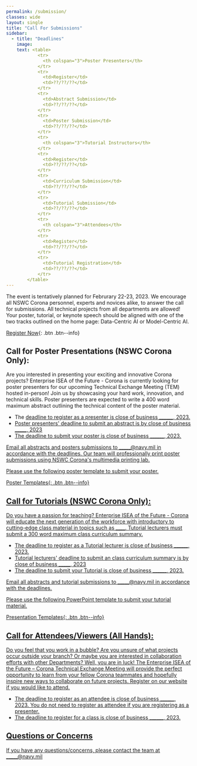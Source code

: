 ```yaml
---
permalink: /submission/
classes: wide
layout: single
title: "Call For Submissions"
sidebar:
  - title: "Deadlines"
    image: 
    text: <table> 
            <tr>
              <th colspan="3">Poster Presenters</th>
            </tr>
            <tr>
              <td>Register</td>
              <td>??/??/??</td>
            </tr>
            <tr>
              <td>Abstract Submission</td>
              <td>??/??/??</td>
            </tr>
            <tr>
              <td>Poster Submission</td>
              <td>??/??/??</td>
            </tr>
            <tr>
              <th colspan="3">Tutorial Instructors</th>
            </tr> 
            <tr>
              <td>Register</td>
              <td>??/??/??</td>
            </tr>
            <tr>
              <td>Curriculum Submission</td>
              <td>??/??/??</td>
            </tr>
            <tr>
              <td>Tutorial Submission</td>
              <td>??/??/??</td>
            </tr>
            <tr>
              <th colspan="3">Attendees</th>
            </tr>
            <tr>
              <td>Register</td>
              <td>??/??/??</td>
            </tr>
            <tr>
              <td>Tutorial Registration</td>
              <td>??/??/??</td>
            </tr>
        </table>
---
```

The event is tentatively planned for Februrary 22-23, 2023. We encourage all NSWC Corona personnel, experts and novices alike, to answer the call for submissions. All technical projects from all departments are allowed! Your poster, tutorial, or keynote speech should be aligned with one of the two tracks outlined on the home page: Data-Centric AI or Model-Centric AI.
              
[Register Now](https://www.corona-tem.com/registration/){: .btn .btn--info}              
       
## Call for Poster Presentations (NSWC Corona Only):
Are you interested in presenting your exciting and innovative Corona projects?  Enterprise ISEA of the Future - Corona is currently looking for poster presenters for our upcoming Technical Exchange Meeting (TEM) hosted in-person! Join us by showcasing your hard work, innovation, and technical skills. Poster presenters are expected to write a 400 word maximum abstract outlining the technical content of the poster material.
* The <u>deadline<u> to register as a presenter is close of business ______, 2023. 
* Poster presenters' <u>deadline<u> to submit an abstract is by close of business _____, 2023
* The <u>deadline<u> to submit your poster is close of business ______, 2023.
              
Email all abstracts and posters submissions to _____@navy.mil in accordance with the deadlines. Our team will professionally print poster submissions using NSWC Corona's multimedia printing lab. 
              
Please use the following poster template to submit your poster.
              
[Poster Templates](https://www.corona-tem.com/templates/){: .btn .btn--info}
## Call for Tutorials (NSWC Corona Only):
Do you have a passion for teaching? Enterprise ISEA of the Future - Corona will educate the next generation of the workforce with introductory to cutting-edge class material in topics such as ____. Tutorial lecturers must submit a 300 word maximum class curriculum summary.
* The <u>deadline<u> to register as a Tutorial lecturer is close of business ______, 2023. 
* Tutorial lecturers' <u>deadline<u> to submit an class curriculum summary is by close of business _____, 2023
* The <u>deadline<u> to submit your Tutorial is close of business ______, 2023.  
              
Email all abstracts and tutorial submissions to _____@navy.mil in accordance with the deadlines. 
        
Please use the following PowerPoint template to submit your tutorial material.
              
[Presentation Templates](https://www.corona-tem.com/templates/){: .btn .btn--info}

## Call for Attendees/Viewers (All Hands):
Do you feel that you work in a bubble? Are you unsure of what projects occur outside your branch? Or maybe you are interested in collaboration efforts with other Departments? Well, you are in luck! The Enterprise ISEA of the Future – Corona Technical Exchange Meeting will provide the perfect opportunity to learn from your fellow Corona teammates and hopefully inspire new ways to collaborate on future projects. Register on our website if you would like to attend. 
* The <u>deadline<u> to register as an attendee is close of business ______, 2023. You do not need to register as attendee if you are registering as a presenter.
* The <u>deadline<u> to register for a class is close of business ______, 2023.        

## Questions or Concerns
If you have any questions/concerns, please contact the team at _____@navy.mil
